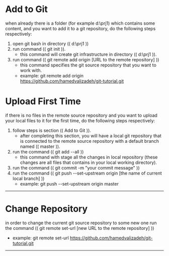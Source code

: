 # Add to Git

when already there is a folder (for example d:\prj1) which contains some content, and you want to add it to a git repository, do the following steps respectively:

1. open git bash in directory (( d:\prj1 ))
2. run command (( git init )).
   - this command will create git infrastructure in directory (( d:\prj1 )). 
3. run command (( git remote add origin [URL to the remote repository] ))
   - this command specifies the git source repository that you want to work with.
   - example: git remote add origin https://github.com/hamedvalizadeh/git-tutorial.git



# Upload First Time

if there is no files in the remote source repository and you want to upload your local files to it for the first time, do the following steps respectively:

1. follow steps is section (( Add to Git )).
   - after completing this section, you will have a local git repository that is connected to the remote source repository with a default branch named (( master )).
2. run the command (( git add --all ))
   - this command with stage all the changes in local repository (these changes are all files that contains in your local working directory).
3. run the command (( git commit -m "your commit message" ))
4. run the command (( git push --set-upstream origin [the name of current local branch] ))
   - example: git push --set-upstream origin master



***



# Change Repository

in order to change the current git source repository to some new one run the command (( git remote set-url [new URL to the remote repository] ))

- example:  git remote set-url https://github.com/hamedvalizadeh/git-tutorial.git





***



